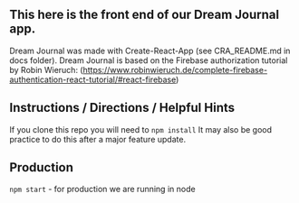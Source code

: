 ## This here is the front end of our Dream Journal app.
Dream Journal was made with Create-React-App (see CRA_README.md in docs folder). Dream Journal is based on the Firebase authorization tutorial by Robin Wieruch: 
(https://www.robinwieruch.de/complete-firebase-authentication-react-tutorial/#react-firebase)

## Instructions / Directions / Helpful Hints
If you clone this repo you will need to `npm install`
It may also be good practice to do this after a major feature update.

## Production
`npm start` - for production we are running in node

